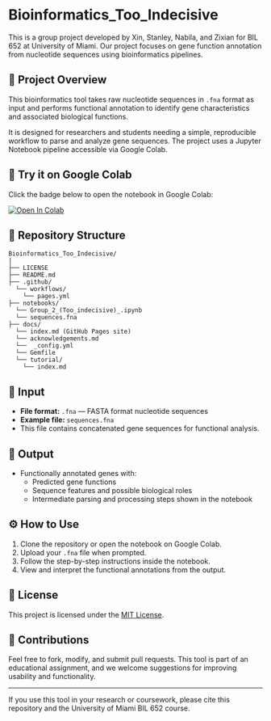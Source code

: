 # Bioinformatics_Too_Indecisive

This is a group project developed by Xin, Stanley, Nabila, and Zixian for BIL 652 at University of Miami. Our project focuses on gene function annotation from nucleotide sequences using bioinformatics pipelines.

## 🧠 Project Overview

This bioinformatics tool takes raw nucleotide sequences in `.fna` format as input and performs functional annotation to identify gene characteristics and associated biological functions.

It is designed for researchers and students needing a simple, reproducible workflow to parse and analyze gene sequences. The project uses a Jupyter Notebook pipeline accessible via Google Colab.

## 🚀 Try it on Google Colab

Click the badge below to open the notebook in Google Colab:

[![Open In Colab](https://colab.research.google.com/assets/colab-badge.svg)](https://colab.research.google.com/github/luquelab/Bioinformatics_Too_Indecisive/blob/notebook/notebooks/Group_2_(Too_indecisive)_.ipynb)




## 📂 Repository Structure

```
Bioinformatics_Too_Indecisive/ 
|
├── LICENSE 
├── README.md
├── .github/
  └── workflows/
    └── pages.yml
├── notebooks/ 
  └── Group_2_(Too_indecisive)_.ipynb
  └── sequences.fna
├── docs/ 
  └── index.md (GitHub Pages site)
  └── acknowledgements.md
  └──  _config.yml
  └── Gemfile
  └── tutorial/
    └── index.md
```

## 🧬 Input

- **File format:** `.fna` — FASTA format nucleotide sequences
- **Example file:** `sequences.fna`
- This file contains concatenated gene sequences for functional analysis.

## 🧪 Output

- Functionally annotated genes with:
  - Predicted gene functions
  - Sequence features and possible biological roles
  - Intermediate parsing and processing steps shown in the notebook

## ⚙️ How to Use

1. Clone the repository or open the notebook on Google Colab.
2. Upload your `.fna` file when prompted.
3. Follow the step-by-step instructions inside the notebook.
4. View and interpret the functional annotations from the output.

## 📄 License

This project is licensed under the [MIT License](./LICENSE).

## 🤝 Contributions

Feel free to fork, modify, and submit pull requests. This tool is part of an educational assignment, and we welcome suggestions for improving usability and functionality.

---

If you use this tool in your research or coursework, please cite this repository and the University of Miami BIL 652 course.
